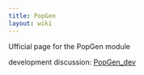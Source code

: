 ```yaml
---
title: PopGen
layout: wiki
---
```


Ufficial page for the PopGen module

development discussion: [PopGen\_dev](PopGen_dev "wikilink")
